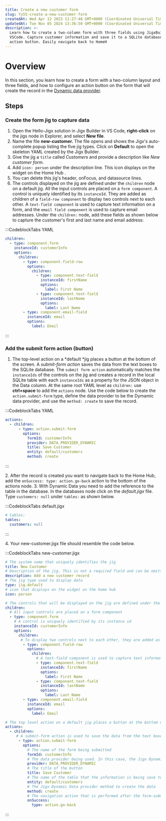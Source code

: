 ```yaml
---
title: Create a new customer form
slug: Yy55-create-a-new-customer-form
createdAt: Wed Apr 12 2023 11:27:48 GMT+0000 (Coordinated Universal Time)
updatedAt: Tue Nov 05 2024 13:36:50 GMT+0000 (Coordinated Universal Time)
description: >-
  Learn how to create a two-column form with three fields using JigxBuilder in
  VSCode. Capture customer information and save it to a SQLite database with the
  action button. Easily navigate back to HomeH
---
```


# Overview

In this section, you learn how to create a form with a two-column layout and three fields, and how to configure an action button on the form that will create the record in the [Dynamic data provider](../../../building-apps-with-jigx/data/data-providers/dynamic-data/dynamic-data.md).

## Steps

### Create the form jig to capture data

1. Open the Hello-Jigx solution in Jigx Builder in VS Code, **right-click** on the jigs node in Explorer, and select **New file**.
2. Name the file **new-customer.** The file opens and shows the Jigx's auto-complete popup listing the five jig types. Click on **Default** to open the skeleton YAML created by the Jigx Builder.
3. Give the jig a `title` called _Customers_ and provide a description like _New customer form_.
4. Add `icon: person` under the description line. This icon displays on the widget on the Home Hub .
5. You can delete this jig's header, onFocus, and datasource lines.
6. The controls displayed on the jig are defined under the `children` node on a default jig. All the input controls are placed on a `form component`. A control is uniquely identified by its `instanceId`. They are added as children of a `field-row component` to display two controls next to each other. A `text-field component` is used to capture text information on a form, and the `email field component` is used to capture email addresses. Under the `children:` node, add these fields as shown below to capture the customer's first and last name and email address:

:::CodeblockTabs YAML

```yaml
children:
  - type: component.form
    instanceId: customerInfo
    options:
      children:
        - type: component.field-row
          options:
            children:
              - type: component.text-field
                instanceId: firstName
                options:
                  label: First Name
              - type: component.text-field
                instanceId: lastName
                options:
                  label: Last Name
        - type: component.email-field
          instanceId: email
          options:
            label: Email
```

:::

### Add the submit form action (button)

1. The top-level action on a \*default \*jig places a button at the bottom of the screen. A _submit-form action_ saves the data from the text boxes to the SQLite database. The `submit form action` automatically matches the `instanceIds` of the controls on the jig and creates a record in the local SQLite table with each `instanceIds` as a property for the JSON object in the Data column. At the same root YAML level as `children:` use **ctrl+space** to add the `actions` node. Use the code below to create the `action.submit-form` type, define the data provider to be the Dymamic data provider, and use the `method: create` to save the record.

:::CodeblockTabs YAML

```yaml
actions:
  - children:
      - type: action.submit-form
        options:
          formId: customerInfo
          provider: DATA_PROVIDER_DYNAMIC
          title: Save Customer
          entity: default/customers
          method: create
```

:::

2\. After the record is created you want to navigate back to the Home Hub, add the `onSuccess: type: action.go-back` action to the bottom of the actions node. 3. With Dynamic Data you need to add the reference to the table in the database. In the databases node click on the _default.jigx_ file. Type `customers: null` under `tables:` as shown below.

:::CodeblockTabs default.jigx

```yaml
# tables:
tables:
  customers: null
```

:::

4\. Your new-customer.jigx file should resemble the code below.

:::CodeblockTabs new-customer.jigx

```yaml
# The system name that uniquely identifies the jig
title: New Customer
# Description of the jig. This is not a required field and can be omitted
description: Add a new customer record
# The jig type used to display data
type: jig.default
# icon that displays on the widget on the home hub
icon: person

# The controls that will be displayed on the jig are defined under the children node on a default jig   
children:
  # All input controls are placed on a form component
  - type: component.form
    # A control is uniquely identified by its instance id
    instanceId: customerInfo
    options:
      children:
       # To display two controls next to each other, they are added as children of a field-row component
        - type: component.field-row
          options:
            children:
              # A text-field component is used to capture text information on a form
              - type: component.text-field
                instanceId: firstName
                options:
                  label: First Name
              - type: component.text-field
                instanceId: lastName
                options:
                  label: Last Name
        - type: component.email-field
          instanceId: email
          options:
            label: Email

# The top level action on a default jig places a button at the bottom of the screen
actions:
  - children:
     # A submit-form action is used to save the data from the text boxes to the SQLite database. The submit form action will automatically match the instanceIds of the controls on the jig and create a record in the local SQLite table with each instanceIds as a property for the JSON object in the Data column
      - type: action.submit-form
        options:
          # The name of the form being submitted
          formId: customerInfo
          # The data provider being used. In this case, the Jigx Dynamic Data provider, which is a built-in database using methods to work with the data. 
          provider: DATA_PROVIDER_DYNAMIC
          # The title of the button
          title: Save Customer
          # The name of the table that the information is being save to. All Dynamic Data-based tables are saved in the "default" database 
          entity: default/customers
          # The Jigx Dynamic Data provider method to create the data
          method: create
          # The navigation action that is performed after the form-submit action completes
          onSuccess: 
            type: action.go-back
```

:::
